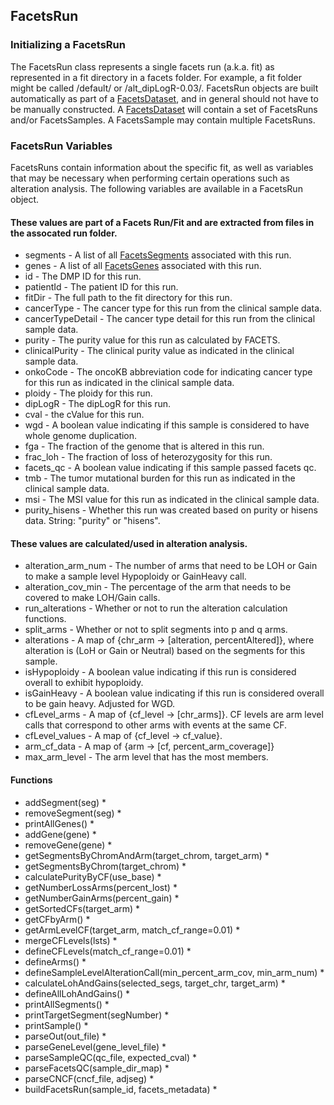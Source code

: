 ## FacetsRun

### Initializing a FacetsRun

The FacetsRun class represents a single facets run (a.k.a. fit) as represented in a fit directory in a facets folder.
For example, a fit folder might be called /default/ or /alt_dipLogR-0.03/.
FacetsRun objects are built automatically as part of a [FacetsDataset](facetsdataset.md), and in general should not have to be manually constructed.
A [FacetsDataset](facetsdataset.md) will contain a set of FacetsRuns and/or FacetsSamples. A FacetsSample may contain multiple FacetsRuns.

### FacetsRun Variables
FacetsRuns contain information about the specific fit, as well as variables that may be necessary when performing
certain operations such as alteration analysis.  The following variables are available in a FacetsRun object.  

#### These values are part of a Facets Run/Fit and are extracted from files in the assocated run folder.
* segments - A list of all [FacetsSegments](facetssegment.md) associated with this run.
* genes - A list of all [FacetsGenes](facetsgene.md) associated with this run.
* id - The DMP ID for this run.
* patientId - The patient ID for this run.
* fitDir - The full path to the fit directory for this run.
* cancerType - The cancer type for this run from the clinical sample data.
* cancerTypeDetail - The cancer type detail for this run from the clinical sample data.
* purity - The purity value for this run as calculated by FACETS.
* clinicalPurity - The clinical purity value as indicated in the clinical sample data.
* onkoCode - The oncoKB abbreviation code for indicating cancer type for this run as indicated in the clinical sample data.
* ploidy - The ploidy for this run.
* dipLogR - The dipLogR for this run.
* cval - the cValue for this run.
* wgd - A boolean value indicating if this sample is considered to have whole genome duplication.
* fga - The fraction of the genome that is altered in this run.
* frac_loh - The fraction of loss of heterozygosity for this run.
* facets_qc - A boolean value indicating if this sample passed facets qc.
* tmb - The tumor mutational burden for this run as indicated in the clinical sample data.
* msi - The MSI value for this run as indicated in the clinical sample data.
* purity_hisens - Whether this run was created based on purity or hisens data.  String: "purity" or "hisens".

#### These values are calculated/used in alteration analysis.
* alteration_arm_num - The number of arms that need to be LOH or Gain to make a sample level Hypoploidy or GainHeavy call.
* alteration_cov_min - The percentage of the arm that needs to be covered to make LOH/Gain calls.
* run_alterations - Whether or not to run the alteration calculation functions.
* split_arms - Whether or not to split segments into p and q arms.
* alterations - A map of {chr_arm -> [alteration, percentAltered]}, where alteration is (LoH or Gain or Neutral) based on the segments for this sample.
* isHypoploidy - A boolean value indicating if this run is considered overall to exhibit hypoploidy.
* isGainHeavy - A boolean value indicating if this run is considered overall to be gain heavy. Adjusted for WGD.
* cfLevel_arms - A map of {cf_level -> [chr_arms]}. CF levels are arm level calls that correspond to other arms with events at the same CF.
* cfLevel_values - A map of {cf_level -> cf_value}.
* arm_cf_data - A map of {arm -> [cf, percent_arm_coverage]}
* max_arm_level - The arm level that has the most members.

#### Functions
* addSegment(seg)
  * 
* removeSegment(seg)
  * 
* printAllGenes()
  *
* addGene(gene)
  *
* removeGene(gene)
  *
* getSegmentsByChromAndArm(target_chrom, target_arm)
  *
* getSegmentsByChrom(target_chrom)
  *
* calculatePurityByCF(use_base)
  *
* getNumberLossArms(percent_lost)
  *
* getNumberGainArms(percent_gain)
  *
* getSortedCFs(target_arm)
  *
* getCFbyArm()
  *
* getArmLevelCF(target_arm, match_cf_range=0.01)
  *
* mergeCFLevels(lsts)
  *
* defineCFLevels(match_cf_range=0.01)
  *
* defineArms()
  *
* defineSampleLevelAlterationCall(min_percent_arm_cov, min_arm_num)
  *
* calculateLohAndGains(selected_segs, target_chr, target_arm)
  *
* defineAllLohAndGains()
  *
* printAllSegments()
  *
* printTargetSegment(segNumber)
  *
* printSample()
  *
* parseOut(out_file)
  *
* parseGeneLevel(gene_level_file)
  *
* parseSampleQC(qc_file, expected_cval)
  *
* parseFacetsQC(sample_dir_map)
  *
* parseCNCF(cncf_file, adjseg)
  *
* buildFacetsRun(sample_id, facets_metadata)
  *

